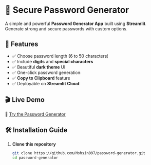 # 🔐 Secure Password Generator

A simple and powerful **Password Generator App** built using **Streamlit**. Generate strong and secure passwords with custom options.

## 🚀 Features
- ✅ Choose password length (6 to 50 characters)
- ✅ Include **digits** and **special characters**
- ✅ Beautiful **dark theme** UI
- ✅ One-click password generation
- ✅ **Copy to Clipboard** feature
- ✅ Deployable on **Streamlit Cloud**

## 🎬 Live Demo
🔗 [Try the Password Generator](https://python-password-generator89.streamlit.app/)  


## 🛠️ Installation Guide
1. **Clone this repository**  
   ```bash
   git clone https://github.com/Mohsin897/password-generator.git
   cd password-generator
